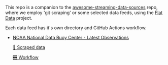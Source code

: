 This repo is a companion to the [awesome-streaming-data-sources](github.com/apgiorgi/awesome-streaming-data-sources) repo, where we employ 'git scraping' or some selected data feeds, using the [Flat Data](https://next.github.com/projects/flat-data) project.

Each data feed has it's own directory and GitHub Actions workflow.

- [NOAA National Data Buoy Center - Latest Observations](http://www.ndbc.noaa.gov/data/latest_obs/latest_obs.txt)

  [💾 Scraped data](./noaa-ndbc/)

  [🎛 Workflow](.github/workflows/noaa-ndbc.yml)
